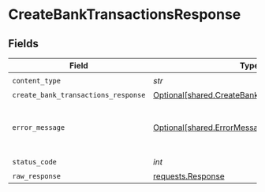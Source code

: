 # CreateBankTransactionsResponse


## Fields

| Field                                                                                                    | Type                                                                                                     | Required                                                                                                 | Description                                                                                              |
| -------------------------------------------------------------------------------------------------------- | -------------------------------------------------------------------------------------------------------- | -------------------------------------------------------------------------------------------------------- | -------------------------------------------------------------------------------------------------------- |
| `content_type`                                                                                           | *str*                                                                                                    | :heavy_check_mark:                                                                                       | N/A                                                                                                      |
| `create_bank_transactions_response`                                                                      | [Optional[shared.CreateBankTransactionsResponse]](../../models/shared/createbanktransactionsresponse.md) | :heavy_minus_sign:                                                                                       | Success                                                                                                  |
| `error_message`                                                                                          | [Optional[shared.ErrorMessage]](../../models/shared/errormessage.md)                                     | :heavy_minus_sign:                                                                                       | Your API request was not properly authorized.                                                            |
| `status_code`                                                                                            | *int*                                                                                                    | :heavy_check_mark:                                                                                       | N/A                                                                                                      |
| `raw_response`                                                                                           | [requests.Response](https://requests.readthedocs.io/en/latest/api/#requests.Response)                    | :heavy_minus_sign:                                                                                       | N/A                                                                                                      |